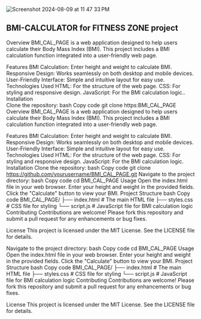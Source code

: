 ![Screenshot 2024-08-09 at 11 47 33 PM](https://github.com/user-attachments/assets/9dc85fac-039f-4a85-9ac8-0c5784f82870)

BMI-CALCULATOR for FITNESS ZONE project 
---------------------------------------


Overview
BMI_CAL_PAGE is a web application designed to help users calculate their Body Mass Index (BMI). This project includes a BMI calculation function integrated into a user-friendly web page.

Features
BMI Calculation: Enter height and weight to calculate BMI.
Responsive Design: Works seamlessly on both desktop and mobile devices.
User-Friendly Interface: Simple and intuitive layout for easy use.
Technologies Used
HTML: For the structure of the web page.
CSS: For styling and responsive design.
JavaScript: For the BMI calculation logic..
Installation  
Clone the repository:
bash
Copy code
git clone https:BMI_CAL_PAGE
Overview
BMI_CAL_PAGE is a web application designed to help users calculate their Body Mass Index (BMI). This project includes a BMI calculation function integrated into a user-friendly web page.

Features
BMI Calculation: Enter height and weight to calculate BMI.
Responsive Design: Works seamlessly on both desktop and mobile devices.
User-Friendly Interface: Simple and intuitive layout for easy use.
Technologies Used
HTML: For the structure of the web page.
CSS: For styling and responsive design.
JavaScript: For the BMI calculation logic.
Installation
Clone the repository:
bash
Copy code
git clone https://github.com/yourusername/BMI_CAL_PAGE.git
Navigate to the project directory:
bash
Copy code
cd BMI_CAL_PAGE
Usage
Open the index.html file in your web browser.
Enter your height and weight in the provided fields.
Click the "Calculate" button to view your BMI.
Project Structure
bash
Copy code
BMI_CAL_PAGE/
├── index.html     # The main HTML file
├── styles.css     # CSS file for styling
└── script.js      # JavaScript file for BMI calculation logic
Contributing
Contributions are welcome! Please fork this repository and submit a pull request for any enhancements or bug fixes.

License
This project is licensed under the MIT License. See the LICENSE file for details.


Navigate to the project directory:
bash
Copy code
cd BMI_CAL_PAGE
Usage
Open the index.html file in your web browser.
Enter your height and weight in the provided fields.
Click the "Calculate" button to view your BMI.
Project Structure
bash
Copy code
BMI_CAL_PAGE/
├── index.html     # The main HTML file
├── styles.css     # CSS file for styling
└── script.js      # JavaScript file for BMI calculation logic
Contributing
Contributions are welcome! Please fork this repository and submit a pull request for any enhancements or bug fixes.

License
This project is licensed under the MIT License. See the LICENSE file for details.

